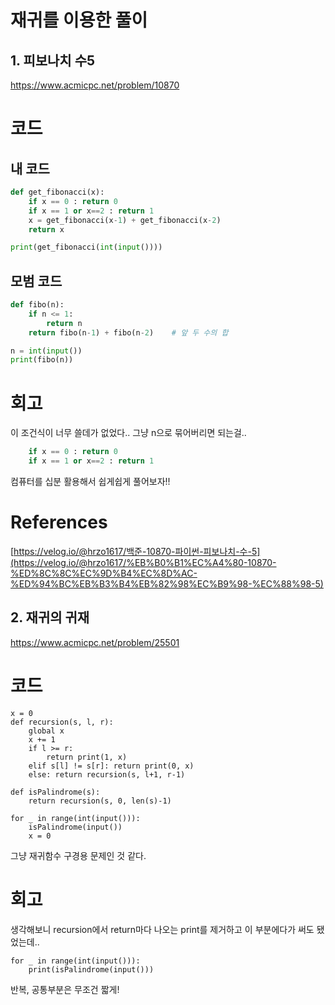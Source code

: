 # 재귀를 이용한 풀이

## 1. 피보나치 수5

https://www.acmicpc.net/problem/10870

# 코드

## 내 코드

```python
def get_fibonacci(x):
    if x == 0 : return 0
    if x == 1 or x==2 : return 1
    x = get_fibonacci(x-1) + get_fibonacci(x-2)
    return x

print(get_fibonacci(int(input())))
```

## 모범 코드

```python
def fibo(n):
    if n <= 1:
        return n
    return fibo(n-1) + fibo(n-2)	# 앞 두 수의 합

n = int(input())
print(fibo(n))
```

# 회고

이 조건식이 너무 쓸데가 없었다..
그냥 n으로 묶어버리면 되는걸..

```python
    if x == 0 : return 0
    if x == 1 or x==2 : return 1
```

컴퓨터를 십분 활용해서 쉽게쉽게 풀어보자!!

# References

[https://velog.io/@hrzo1617/백준-10870-파이썬-피보나치-수-5](https://velog.io/@hrzo1617/%EB%B0%B1%EC%A4%80-10870-%ED%8C%8C%EC%9D%B4%EC%8D%AC-%ED%94%BC%EB%B3%B4%EB%82%98%EC%B9%98-%EC%88%98-5)

## 2. 재귀의 귀재

https://www.acmicpc.net/problem/25501

# 코드

```
x = 0
def recursion(s, l, r):
    global x
    x += 1
    if l >= r:
        return print(1, x)
    elif s[l] != s[r]: return print(0, x)
    else: return recursion(s, l+1, r-1)

def isPalindrome(s):
    return recursion(s, 0, len(s)-1)

for _ in range(int(input())):
    isPalindrome(input())
    x = 0
```

그냥 재귀함수 구경용 문제인 것 같다.

# 회고

생각해보니 recursion에서 return마다 나오는 print를 제거하고 이 부분에다가 써도 됐었는데..

```
for _ in range(int(input())):
    print(isPalindrome(input()))
```

반복, 공통부분은 무조건 짧게!
